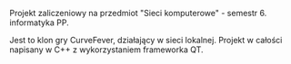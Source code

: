 Projekt zaliczeniowy na przedmiot "Sieci komputerowe" - semestr 6. informatyka PP.

Jest to klon gry CurveFever, działający w sieci lokalnej. Projekt w całości napisany w C++ z wykorzystaniem frameworka QT.
